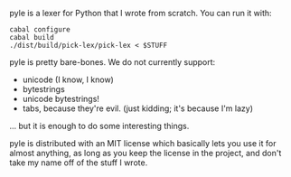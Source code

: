 pyle is a lexer for Python that I wrote from scratch. You can run it with:

    cabal configure
    cabal build
    ./dist/build/pick-lex/pick-lex < $STUFF

pyle is pretty bare-bones. We do not currently support:

  * unicode (I know, I know)
  * bytestrings
  * unicode bytestrings!
  * tabs, because they're evil. (just kidding; it's because I'm lazy)

... but it is enough to do some interesting things.

pyle is distributed with an MIT license which basically lets you use it for
almost anything, as long as you keep the license in the project, and don't
take my name off of the stuff I wrote.